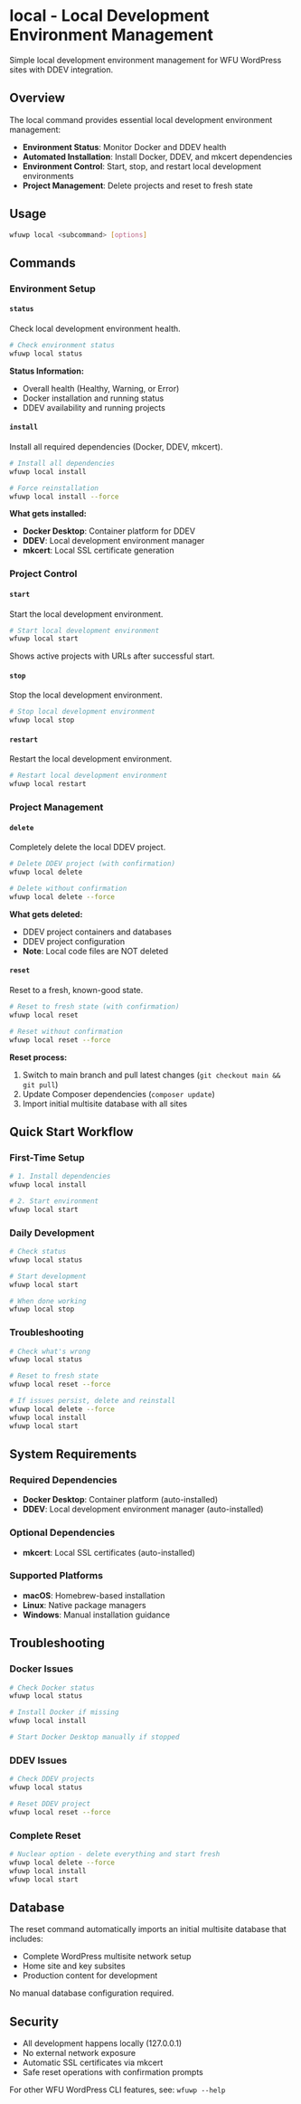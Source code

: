 # local - Local Development Environment Management

Simple local development environment management for WFU WordPress sites with DDEV integration.

## Overview

The local command provides essential local development environment management:
- **Environment Status**: Monitor Docker and DDEV health
- **Automated Installation**: Install Docker, DDEV, and mkcert dependencies
- **Environment Control**: Start, stop, and restart local development environments
- **Project Management**: Delete projects and reset to fresh state

## Usage

```bash
wfuwp local <subcommand> [options]
```

## Commands

### Environment Setup

#### `status`
Check local development environment health.

```bash
# Check environment status
wfuwp local status
```

**Status Information:**
- Overall health (Healthy, Warning, or Error)
- Docker installation and running status
- DDEV availability and running projects

#### `install`
Install all required dependencies (Docker, DDEV, mkcert).

```bash
# Install all dependencies
wfuwp local install

# Force reinstallation
wfuwp local install --force
```

**What gets installed:**
- **Docker Desktop**: Container platform for DDEV
- **DDEV**: Local development environment manager  
- **mkcert**: Local SSL certificate generation

### Project Control

#### `start`
Start the local development environment.

```bash
# Start local development environment
wfuwp local start
```

Shows active projects with URLs after successful start.

#### `stop`
Stop the local development environment.

```bash
# Stop local development environment
wfuwp local stop
```

#### `restart` 
Restart the local development environment.

```bash
# Restart local development environment
wfuwp local restart
```

### Project Management

#### `delete`
Completely delete the local DDEV project.

```bash
# Delete DDEV project (with confirmation)
wfuwp local delete

# Delete without confirmation
wfuwp local delete --force
```

**What gets deleted:**
- DDEV project containers and databases
- DDEV project configuration
- **Note**: Local code files are NOT deleted

#### `reset`
Reset to a fresh, known-good state.

```bash
# Reset to fresh state (with confirmation)
wfuwp local reset

# Reset without confirmation  
wfuwp local reset --force
```

**Reset process:**
1. Switch to main branch and pull latest changes (`git checkout main && git pull`)
2. Update Composer dependencies (`composer update`)
3. Import initial multisite database with all sites

## Quick Start Workflow

### First-Time Setup
```bash
# 1. Install dependencies
wfuwp local install

# 2. Start environment
wfuwp local start
```

### Daily Development
```bash
# Check status
wfuwp local status

# Start development
wfuwp local start

# When done working
wfuwp local stop
```

### Troubleshooting
```bash
# Check what's wrong
wfuwp local status

# Reset to fresh state
wfuwp local reset --force

# If issues persist, delete and reinstall
wfuwp local delete --force
wfuwp local install
wfuwp local start
```

## System Requirements

### Required Dependencies
- **Docker Desktop**: Container platform (auto-installed)
- **DDEV**: Local development environment manager (auto-installed)

### Optional Dependencies
- **mkcert**: Local SSL certificates (auto-installed)

### Supported Platforms
- **macOS**: Homebrew-based installation
- **Linux**: Native package managers
- **Windows**: Manual installation guidance

## Troubleshooting

### Docker Issues
```bash
# Check Docker status
wfuwp local status

# Install Docker if missing
wfuwp local install

# Start Docker Desktop manually if stopped
```

### DDEV Issues
```bash
# Check DDEV projects
wfuwp local status

# Reset DDEV project
wfuwp local reset --force
```

### Complete Reset
```bash
# Nuclear option - delete everything and start fresh
wfuwp local delete --force
wfuwp local install
wfuwp local start
```

## Database

The reset command automatically imports an initial multisite database that includes:
- Complete WordPress multisite network setup
- Home site and key subsites
- Production content for development

No manual database configuration required.

## Security

- All development happens locally (127.0.0.1)
- No external network exposure
- Automatic SSL certificates via mkcert
- Safe reset operations with confirmation prompts

For other WFU WordPress CLI features, see: `wfuwp --help`
